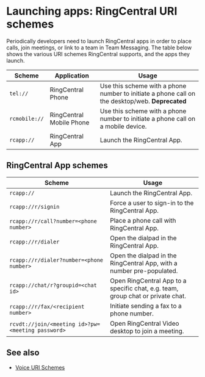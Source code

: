 # Launching apps: RingCentral URI schemes

Periodically developers need to launch RingCentral apps in order to place calls, join meetings, or link to a team in Team Messaging. The table below shows the various URI schemes RingCentral supports, and the apps they launch.

| Scheme | Application | Usage |
|-|-|-|
| `tel://` | RingCentral Phone | Use this scheme with a phone number to initiate a phone call on the desktop/web. **Deprecated** |
| `rcmobile://` | RingCentral Mobile Phone | Use this scheme with a phone number to initiate a phone call on a mobile device. | 
| `rcapp://` | RingCentral App | Launch the RingCentral App. |

## RingCentral App schemes

| Scheme | Usage |
|-|-|
| `rcapp://` | Launch the RingCentral App. |
| `rcapp://r/signin` | Force a user to sign-in to the RingCentral App. |
| `rcapp://r/call?number=<phone number>` | Place a phone call with RingCentral App. |
| `rcapp://r/dialer` | Open the dialpad in the RingCentral App. | 
| `rcapp://r/dialer?number=<phone number>` | Open the dialpad in the RingCentral App, with a number pre-populated. |
| `rcapp://chat/r?groupid=<chat id>` | Open RingCentral App to a specific chat, e.g. team, group chat or private chat. | 
| `rcapp://r/fax/<recipient number>` | Initiate sending a fax to a phone number. |
| `rcvdt://join/<meeting id>?pw=<meeting password>` | Open RingCentral Video desktop to join a meeting. |

<!---
| `rcapp://phone/sms?action=create[&number=<number>][&content=<content>]` | Compose an SMS message. | 
| `rcapp://l?t=<token>` | Login prompt for RingCentral App. Can optionally take a login token (for internal-use only). |
| `rcapp://auth` | |
| `zoomrc://rcm.ringcentral.com/join?action=join&confno=1234567890&confid=confid` | |
| `rcapp://phone/privatepark?id=<telephonySessionId>&fromTag=<fromTag>&toTag=<toTag>&displayName=<displayName>&destinationNumber=<destinationNumber>&parkLocationId=<parkLocationId>` | |
| `rcapp://phone/parklocations` | | 
| `rcapp://phone/publicpark?destinationNumber=<destinationNumber>` | Park a call. |
-->

## See also

* [Voice URI Schemes](../voice/uri-scheme.md)
